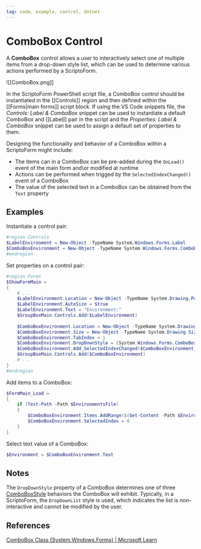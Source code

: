 ```yaml
---
tag: code, example, control, dotnet
---
```

# ComboBox Control
A **ComboBox** control allows a user to interactively select one of multiple items from a drop-down style list, which can be used to determine various actions performed by a ScriptoForm.

![[ComboBox.png]]

In the ScriptoForm PowerShell script file, a ComboBox control should be instantiated in the [[Controls]] region and then defined within the [[Forms|main forms]] script block.  If using the VS Code snippets file, the *Controls: Label & ComboBox* snippet can be used to instantiate a default ComboBox and [[Label]] pair in the script and the *Properties: Label & ComboBox* snippet can be used to assign a default set of properties to them.

Designing the functionality and behavior of a ComboBox within a ScriptoForm might include:

- The items can in a ComboBox can be pre-added during the `OnLoad()` event of the main form and\or modified at runtime
- Actions can be performed when trigged by the `SelectedIndexChanged()` event of a ComboBox
- The value of the selected text in a ComboBox can be obtained from the `Text` property

## Examples
Instantiate a control pair:
```powershell
#region Controls
$LabelEnvironment = New-Object -TypeName System.Windows.Forms.Label
$ComboBoxEnvironment = New-Object -TypeName System.Windows.Forms.ComboBox
#endregion
```

Set properties on a control pair:
```powershell
#region Forms
$ShowFormMain =
{
	# ...
	$LabelEnvironment.Location = New-Object -TypeName System.Drawing.Point(15,70)
    $LabelEnvironment.AutoSize = $true
    $LabelEnvironment.Text = "Environment:"
    $GroupBoxMain.Controls.Add($LabelEnvironment)
    
    $ComboBoxEnvironment.Location = New-Object -TypeName System.Drawing.Point(15,90)
    $ComboBoxEnvironment.Size = New-Object -TypeName System.Drawing.Size(($FormWidth - 50),20)
    $ComboBoxEnvironment.TabIndex = 1
    $ComboBoxEnvironment.DropDownStyle = [System.Windows.Forms.ComboBoxStyle]::DropDownList
    $ComboBoxEnvironment.Add_SelectedIndexChanged($ComboBoxEnvironment_SelectedIndexChanged)
    $GroupBoxMain.Controls.Add($ComboBoxEnvironment)
	# ...
}
#endregion
```

Add items to a ComboBox:
```powershell
$FormMain_Load =
{
    if (Test-Path -Path $EnvironmentsFile)
    {
        $ComboBoxEnvironment.Items.AddRange($(Get-Content -Path $EnvironmentsFile))
        $ComboBoxEnvironment.SelectedIndex = 0
    }
}
```

Select text value of a ComboBox:
```powershell
$Environment = $ComboBoxEnvironment.Text
```
## Notes
The `DropDownStyle` property of a ComboBox determines one of three [ComboBoxStyle](https://learn.microsoft.com/en-us/dotnet/api/system.windows.forms.comboboxstyle?view=windowsdesktop-7.0#fields) behaviors the ComboBox will exhibit.  Typically, in a ScriptoForm, the `DropDownList` style is used, which indicates the list is non-interactive and cannot be modified by the user.

## References
[ComboBox Class (System.Windows.Forms) | Microsoft Learn](https://learn.microsoft.com/en-us/dotnet/api/system.windows.forms.combobox?view=windowsdesktop-7.0)